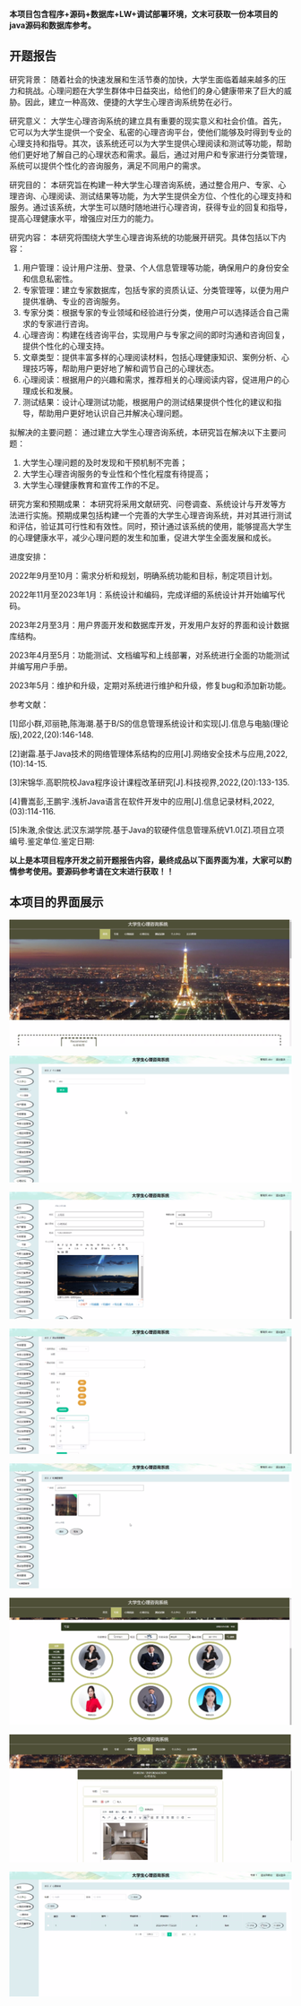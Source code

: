 ****本项目包含程序+源码+数据库+LW+调试部署环境，文末可获取一份本项目的java源码和数据库参考。****

## ******开题报告******

研究背景：
随着社会的快速发展和生活节奏的加快，大学生面临着越来越多的压力和挑战。心理问题在大学生群体中日益突出，给他们的身心健康带来了巨大的威胁。因此，建立一种高效、便捷的大学生心理咨询系统势在必行。

研究意义：
大学生心理咨询系统的建立具有重要的现实意义和社会价值。首先，它可以为大学生提供一个安全、私密的心理咨询平台，使他们能够及时得到专业的心理支持和指导。其次，该系统还可以为大学生提供心理阅读和测试等功能，帮助他们更好地了解自己的心理状态和需求。最后，通过对用户和专家进行分类管理，系统可以提供个性化的咨询服务，满足不同用户的需求。

研究目的：
本研究旨在构建一种大学生心理咨询系统，通过整合用户、专家、心理咨询、心理阅读、测试结果等功能，为大学生提供全方位、个性化的心理支持和服务。通过该系统，大学生可以随时随地进行心理咨询，获得专业的回复和指导，提高心理健康水平，增强应对压力的能力。

研究内容： 本研究将围绕大学生心理咨询系统的功能展开研究。具体包括以下内容：

  1. 用户管理：设计用户注册、登录、个人信息管理等功能，确保用户的身份安全和信息私密性。
  2. 专家管理：建立专家数据库，包括专家的资质认证、分类管理等，以便为用户提供准确、专业的咨询服务。
  3. 专家分类：根据专家的专业领域和经验进行分类，使用户可以选择适合自己需求的专家进行咨询。
  4. 心理咨询：构建在线咨询平台，实现用户与专家之间的即时沟通和咨询回复，提供个性化的心理支持。
  5. 文章类型：提供丰富多样的心理阅读材料，包括心理健康知识、案例分析、心理技巧等，帮助用户更好地了解和调节自己的心理状态。
  6. 心理阅读：根据用户的兴趣和需求，推荐相关的心理阅读内容，促进用户的心理成长和发展。
  7. 测试结果：设计心理测试功能，根据用户的测试结果提供个性化的建议和指导，帮助用户更好地认识自己并解决心理问题。

拟解决的主要问题： 通过建立大学生心理咨询系统，本研究旨在解决以下主要问题：

  1. 大学生心理问题的及时发现和干预机制不完善；
  2. 大学生心理咨询服务的专业性和个性化程度有待提高；
  3. 大学生心理健康教育和宣传工作的不足。

研究方案和预期成果：
本研究将采用文献研究、问卷调查、系统设计与开发等方法进行实施。预期成果包括构建一个完善的大学生心理咨询系统，并对其进行测试和评估，验证其可行性和有效性。同时，预计通过该系统的使用，能够提高大学生的心理健康水平，减少心理问题的发生和加重，促进大学生全面发展和成长。

进度安排：

2022年9月至10月：需求分析和规划，明确系统功能和目标，制定项目计划。

2022年11月至2023年1月：系统设计和编码，完成详细的系统设计并开始编写代码。

2023年2月至3月：用户界面开发和数据库开发，开发用户友好的界面和设计数据库结构。

2023年4月至5月：功能测试、文档编写和上线部署，对系统进行全面的功能测试并编写用户手册。

2023年5月：维护和升级，定期对系统进行维护和升级，修复bug和添加新功能。

参考文献：

[1]邱小群,邓丽艳,陈海潮.基于B/S的信息管理系统设计和实现[J].信息与电脑(理论版),2022,(20):146-148.

[2]谢霜.基于Java技术的网络管理体系结构的应用[J].网络安全技术与应用,2022,(10):14-15.

[3]宋锦华.高职院校Java程序设计课程改革研究[J].科技视界,2022,(20):133-135.

[4]曹嵩彭,王鹏宇.浅析Java语言在软件开发中的应用[J].信息记录材料,2022,(03):114-116.

[5]朱澈,余俊达.武汉东湖学院.基于Java的软硬件信息管理系统V1.0[Z].项目立项编号.鉴定单位.鉴定日期:

****以上是本项目程序开发之前开题报告内容，最终成品以下面界面为准，大家可以酌情参考使用。要源码参考请在文末进行获取！！****

## ******本项目的界面展示******

![](./res/e09c6dba397c434fa6fe1681b8d0894c.png)

![](./res/26139263bf4a43df8bb3115b0d82007e.png)

![](./res/49b78a51c7b94fb785dc01b65418cf7a.png)

![](./res/fb9ef66d12dd4e6681a5e4073af6018f.png)

![](./res/a32661f70f144e58b594eb1f47bee3d8.png)

![](./res/bd733a175f534ab1b0b8e6deea12bf04.png)

![](./res/d5fcc1cd690641f49c8daa83e0b19415.png)

![](./res/f554c62418734997abb3c54de2de8283.png)

